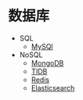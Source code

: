 数据库
=
* SQL
    * [MySQl](SQL/MySQL/README.md)
* NoSQL
    * [MongoDB](NoSQL/MongoDB/README.md)
    * [TIDB](NoSQL/TIDB/README.md)
    * [Redis](NoSQL/redis/Redis.md)
    * [Elasticsearch](NoSQL/Elasticsearch/Elasticsearch.md)